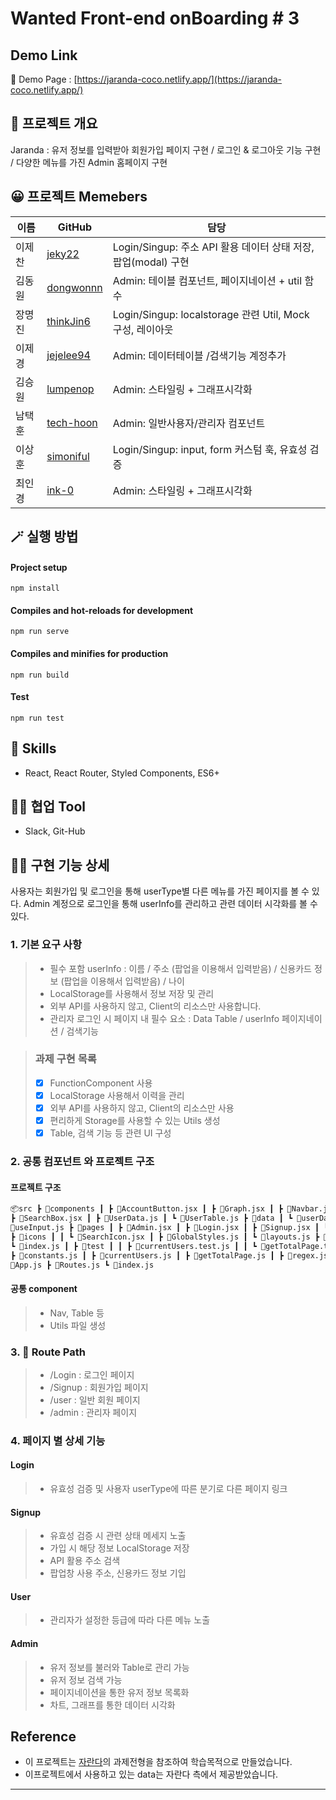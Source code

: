 # Wanted Front-end onBoarding # 3

## Demo Link

🔗 Demo Page : [https://jaranda-coco.netlify.app/](https://jaranda-coco.netlify.app/)

## 💬 프로젝트 개요

Jaranda : 유저 정보를 입력받아 회원가입 페이지 구현 / 로그인 & 로그아웃 기능 구현 / 다양한 메뉴를 가진 Admin 홈페이지 구현

## 😀 프로젝트 Memebers

| 이름   | GitHub                                    | 담당                                                           |
| ------ | ----------------------------------------- | -------------------------------------------------------------- |
| 이제찬 | [jeky22](https://github.com/jeky22)       | Login/Singup: 주소 API 활용 데이터 상태 저장, 팝업(modal) 구현 |
| 김동원 | [dongwonnn](https://github.com/dongwonnn) | Admin: 테이블 컴포넌트, 페이지네이션 + util 함수               |
| 장명진 | [thinkJin6](https://github.com/thinkJin6) | Login/Singup: localstorage 관련 Util, Mock 구성, 레이아웃      |
| 이제경 | [jejelee94](https://github.com/jejelee94) | Admin: 데이터테이블 /검색기능 계정추가                         |
| 김승원 | [lumpenop](https://github.com/lumpenop)   | Admin: 스타일링 + 그래프시각화                                 |
| 남택훈 | [tech-hoon](https://github.com/tech-hoon) | Admin: 일반사용자/관리자 컴포넌트                              |
| 이상훈 | [simoniful](https://github.com/simoniful) | Login/Singup: input, form 커스텀 훅, 유효성 검증               |
| 최인경 | [ink-0](https://github.com/ink-0)         | Admin: 스타일링 + 그래프시각화                                 |

## 🪄 실행 방법

#### Project setup

`npm install`

#### Compiles and hot-reloads for development

`npm run serve`

#### Compiles and minifies for production

`npm run build`

#### Test

`npm run test`

## 🔧 Skills

- React, React Router, Styled Components, ES6+

## 🐱‍👤 협업 Tool

- Slack, Git-Hub

## 👍🏻 구현 기능 상세

사용자는 회원가입 및 로그인을 통해 userType별 다른 메뉴를 가진 페이지를 볼 수 있다.
Admin 계정으로 로그인을 통해 userInfo를 관리하고 관련 데이터 시각화를 볼 수 있다.

### 1. 기본 요구 사항

> - 필수 포함 userInfo : 이름 / 주소 (팝업을 이용해서 입력받음) / 신용카드 정보 (팝업을 이용해서 입력받음) / 나이
> - LocalStorage를 사용해서 정보 저장 및 관리
> - 외부 API를 사용하지 않고, Client의 리소스만 사용합니다.
> - 관리자 로그인 시 페이지 내 필수 요소 : Data Table / userInfo 페이지네이션 / 검색기능

> ### 과제 구현 목록
>
> - [x] FunctionComponent 사용
> - [x] LocalStorage 사용해서 이력을 관리
> - [x] 외부 API를 사용하지 않고, Client의 리소스만 사용
> - [x] 편리하게 Storage를 사용할 수 있는 Utils 생성
> - [x] Table, 검색 기능 등 관련 UI 구성

### 2. 공통 컴포넌트 와 프로젝트 구조

#### 프로젝트 구조

```html
📦src ┣ 📂components ┃ ┣ 📜AccountButton.jsx ┃ ┣ 📜Graph.jsx ┃ ┣ 📜Navbar.jsx ┃ ┣ 📜Pagination.js ┃
┣ 📜SearchBox.jsx ┃ ┣ 📜UserData.js ┃ ┗ 📜UserTable.js ┣ 📂data ┃ ┗ 📜userData.json ┣ 📂hooks ┃ ┗
📜useInput.js ┣ 📂pages ┃ ┣ 📜Admin.jsx ┃ ┣ 📜Login.jsx ┃ ┣ 📜Signup.jsx ┃ ┗ 📜User.jsx ┣ 📂styles ┃
┣ 📂icons ┃ ┃ ┗ 📜SearchIcon.jsx ┃ ┣ 📜GlobalStyles.js ┃ ┗ 📜layouts.js ┣ 📂utils ┃ ┣ 📂storage ┃ ┃
┗ 📜index.js ┃ ┣ 📂test ┃ ┃ ┣ 📜currentUsers.test.js ┃ ┃ ┗ 📜getTotalPage.test.js ┃ ┣ 📜config.js ┃
┣ 📜constants.js ┃ ┣ 📜currentUsers.js ┃ ┣ 📜getTotalPage.js ┃ ┣ 📜regex.js ┃ ┗ 📜usersData.json ┣
📜App.js ┣ 📜Routes.js ┗ 📜index.js
```

#### 공통 component

> - Nav, Table 등
> - Utils 파일 생성

### 3. 📎 Route Path

> - /Login : 로그인 페이지
> - /Signup : 회원가입 페이지
> - /user : 일반 회원 페이지
> - /admin : 관리자 페이지

### 4. 페이지 별 상세 기능

#### Login

> - 유효성 검증 및 사용자 userType에 따른 분기로 다른 페이지 링크

#### Signup

> - 유효성 검증 시 관련 상태 메세지 노출
> - 가입 시 해당 정보 LocalStorage 저장
> - API 활용 주소 검색
> - 팝업창 사용 주소, 신용카드 정보 기입

#### User

> - 관리자가 설정한 등급에 따라 다른 메뉴 노출

#### Admin

> - 유저 정보를 불러와 Table로 관리 가능
> - 유저 정보 검색 가능
> - 페이지네이션을 통한 유저 정보 목록화
> - 차트, 그래프를 통한 데이터 시각화

## Reference

- 이 프로젝트는 [자란다](https://jaranda.kr/index_parent)의 과제전형을 참조하여 학습목적으로 만들었습니다.
- 이프로젝트에서 사용하고 있는 data는 자란다 측에서 제공받았습니다.

---
